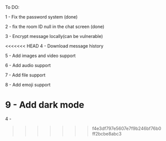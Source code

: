 To DO:

1 - Fix the password system (done)

2 - fix the room ID null in the chat screen (done)

3 - Encrypt message locally(can be vulnerable)

<<<<<<< HEAD
4 - Download message history

5 - Add images and video support

6 - Add audio support

7 - Add file support

8 - Add emoji support

9 - Add dark mode
=======
4 - 
>>>>>>> f4e3df797e5607e7f9b246bf76b0ff2bcbe8abc3
